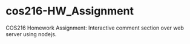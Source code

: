 # cos216-HW_Assignment
COS216 Homework Assignment: Interactive comment section over web server using nodejs. 
